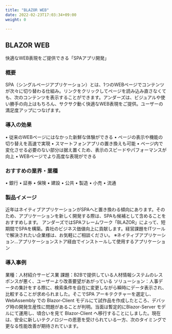 ```yaml
---
title: "BLAZOR WEB"
date: 2022-02-23T17:03:34+09:00
weight: 0
 
---
```


## BLAZOR WEB
快適なWEB表現をご提供できる「SPAアプリ開発」

### 概要
SPA（シングルページアプリケーション）とは、1つのWEBページでコンテンツが次々に切り替わる仕組み。リンクをクリックしてページを読み込み直さなくても、次のコンテンツを表示することができます。アンダーズは、ビジュアルや使い勝手の向上はもちろん、サクサク動く快適なWEB表現をご提供。ユーザーの満足度アップにつなげます。

### 導入の効果
•	従来のWEBページにはなかった新鮮な体験ができる
•	ページの表示や機能の切り替えを高速で実現
•	スマートフォンアプリの置き換えも可能
•	ページ内で変化させる必要のない部分は据え置くため、表示のスピードやパフォーマンスが向上
•	WEBページでより高度な表現ができる

### おすすめの業界・業種
•	銀行
•	証券
•	保険
•	建設
•	公共
•	製造
•	小売
•	流通

### 製品イメージ
近年はネイティブアプリケーションがSPAへと置き換わる傾向にあります。そのため、アプリケーションを新しく開発する際は、SPAも候補として含めることをおすすめします。
アンダーズではSPAフレームワーク「BLAZOR」によって、短期間でSPAを構築。貴社のビジネス価値向上に貢献します。経営課題をITツールで解決されたい企業様は、お気軽にご相談ください。
※ネイティブアプリケーション…アプリケーションストア経由でインストールして使用するアプリケーション

### 導入事例
業種：人材紹介サービス業
課題：B2Bで提供している人材情報システムのレスポンスが悪く、ユーザーより改善要望があがっている
ソリューション：人事データの集計をする際に、検索条件を自在に変更しながら瞬時にデータ表示され、比較することが求められました。そこでSPA アーキテクチャーを選定し、WebAssembly での Blazor-Client モデルにて試作品を作成したところ、デバッグ時の開発生産性に問題があることが判明。当面は暫定的にBlazor-Server モデルにて運用し、頃合いを見て Blazor-Client へ移行することにしました。現在は、安全に新しいテクノロジーの恩恵を受けられている一方、次のタイミングで更なる性能改善が期待されています。